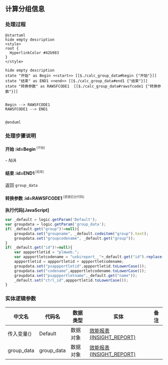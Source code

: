 ## 计算分组信息 <!-- {docsify-ignore-all} -->

   

### 处理过程

```plantuml
@startuml
hide empty description
<style>
root {
  HyperlinkColor #42b983
}
</style>

hide empty description
state "开始" as Begin <<start>> [[$./calc_group_data#begin {"开始"}]]
state "结束" as END1 <<end>> [[$./calc_group_data#end1 {"结束"}]]
state "转换参数" as RAWSFCODE1  [[$./calc_group_data#rawsfcode1 {"转换参数"}]]


Begin --> RAWSFCODE1
RAWSFCODE1 --> END1


@enduml
```


### 处理步骤说明

#### 开始 :id=Begin<sup class="footnote-symbol"> <font color=gray size=1>[开始]</font></sup>



*- N/A*
#### 结束 :id=END1<sup class="footnote-symbol"> <font color=gray size=1>[结束]</font></sup>



返回 `group_data`

#### 转换参数 :id=RAWSFCODE1<sup class="footnote-symbol"> <font color=gray size=1>[直接后台代码]</font></sup>



<p class="panel-title"><b>执行代码[JavaScript]</b></p>

```javascript
var _default = logic.getParam('Default');
var groupdata = logic.getParam('group_data');
if( _default.get("group")!=null){
    groupdata.set("groupname", _default.codeitem("group").text);
    groupdata.set("groupcodename", _default.get("group"));
}
if( _default.get("id")!=null){
    var appportletid = "plmweb.";
    var appportletcodename = "uxbireport__"+_default.get("id").replace(".", "__");
    appportletid = appportletid + appportletcodename;
    groupdata.set("psappportletid",appportletid.toLowerCase());
    groupdata.set("codename",appportletcodename.toLowerCase());
    groupdata.set("psappportletname",_default.get("name"));
    _default.set("ctrl_id",appportletid.toLowerCase());
}

```



### 实体逻辑参数

|    中文名   |    代码名    |  数据类型    |  实体   |备注 |
| --------| --------| -------- | -------- | --------   |
|传入变量(<i class="fa fa-check"/></i>)|Default|数据对象|[效能报表(INSIGHT_REPORT)](module/Insight/insight_report.md)||
|group_data|group_data|数据对象|[效能报表(INSIGHT_REPORT)](module/Insight/insight_report.md)||
